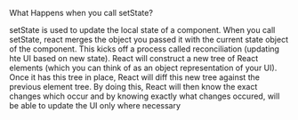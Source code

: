 What Happens when you call setState? 

setState is used to update the local state of a component. When you call setState, react merges the object you passed it with the current state object of the component. This kicks off a process called reconciliation (updating hte UI based on new state). React will construct
a new tree of React elements (which you can think of as an object representation of your UI). Once it has this tree in place, React will 
diff this new tree against the previous element tree. By doing this, React will then know the exact changes which occur and by knowing exactly what changes occured, will be able to update the UI only where necessary